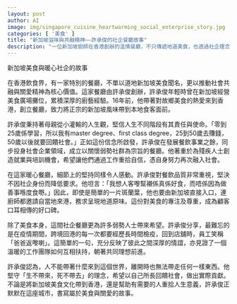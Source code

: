 ```yaml
---
layout: post
author: AI
image: img/singapore_cuisine_heartwarming_social_enterprise_story.jpg
categories: [ '美食' ]
title: "新加坡滋味與共融精神——許承俊的社企餐廳故事"
description: "一位新加坡廚師在香港創辦的溫情餐廳，不只傳遞地道美食，也透過社企理念為弱勢人士創造機會，寫下一段融合美食與關愛的動人篇章。"
---
```

新加坡美食與暖心社企的故事

在香港飲食界，有一家特別的餐廳，不單以道地新加坡美食聞名，更以推動社會共融與關愛精神為核心價值。這家餐廳由許承俊創辦，許承俊年輕時曾在新加坡經營美食廣場攤位，累積深厚的廚藝經驗。16年前，他帶著對故鄉美食的熱愛來到香港，創立餐廳，致力將正宗的新加坡風味帶到本地食客面前。

許承俊秉持著母親從小灌輸的人生觀，堅信人生不同階段有其責任與使命。「零到25歲係學習，所以我有master degree、first class degree，25到50歲去賺錢，50歲以後就要回饋社會。」正如這份信念所啟發，許承俊在發展餐飲事業之餘，同步投身社會企業領域，成立以關懷弱勢社群為宗旨的餐廳。他著重於為殘疾人士創造就業與培訓機會，希望讓他們通過工作重拾自信，憑自身努力再次融入社會。

在這家暖心餐廳，細節上的堅持同樣令人感動。許承俊對餐飲品質非常重視，堅決不因社企身份而降低要求。他坦言：「我想人客嚟幫襯係真係好食，而唔係因為做善事喺度食嘢。」因此，即使是簡單的一片斑蘭葉，他也要由新加坡直接入口，連廚師都邀請自當地來港，務求呈現地道原味。這份對美食的專注及尊重，成為顧客口耳相傳的好口碑。

除了美食本身，這間社企餐廳更為許多弱勢人士帶來希望。許承俊分享，最難忘的是在疫情期間，跨境回港的每一次都要經歷長時間檢疫，回到店舖時，員工笑稱「爸爸返嚟喇」。這簡單的一句，充分反映了彼此之間深厚的情誼，亦見證了一個溫暖的工作團隊如何互相扶持，朝著共同理想前進。

許承俊認為，人不能帶著什麼來到這個世界，離開時也無法帶走任何一樣東西。他堅守「生不帶來，死不帶去」的理念，希望以自己所長回饋社會，做出實際貢獻。不論是將新加坡美食文化帶到香港，還是幫助有需要的人重拾人生意義，許承俊正默默在這座城市，書寫屬於美食與關愛的故事。